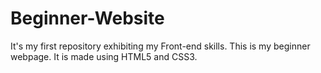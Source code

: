 # Beginner-Website
It's my first repository exhibiting my Front-end skills. This is my beginner webpage. It is made using HTML5 and CSS3.
